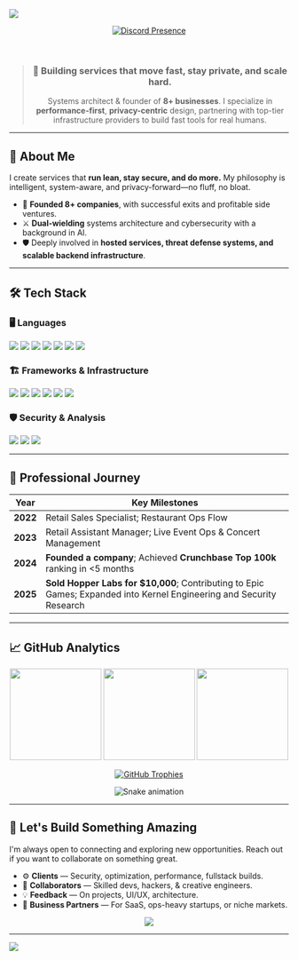 <!-- Animated Header Banner -->
<img src="https://capsule-render.vercel.app/api?type=waving&color=gradient&height=200&section=header&text=Xylo%20%7C%20Systems%20Architect&fontColor=ffffff&fontSize=50&animation=fadeIn" />

<!-- Dynamic Discord Presence Card -->
<div align="center">

[![Discord Presence](https://lanyard.cnrad.dev/api/1232580161631813683?theme=dark&borderRadius=10px&hideDecoration=true&showDisplayName=true&hideStatus=false&hideTimestamp=false)](https://discord.com/users/1232580161631813683)

</div>

<br>

<div align="center">

> ### 🚀 Building services that **move fast, stay private, and scale hard**.
> Systems architect & founder of **8+ businesses**. I specialize in **performance-first**, **privacy-centric** design, partnering with top-tier infrastructure providers to build fast tools for real humans.

</div>

---

## 🧠 About Me

I create services that **run lean, stay secure, and do more.** My philosophy is intelligent, system-aware, and privacy-forward—no fluff, no bloat.

- 🚀 **Founded 8+ companies**, with successful exits and profitable side ventures.
- ⚔️ **Dual-wielding** systems architecture and cybersecurity with a background in AI.
- 🛡️ Deeply involved in **hosted services, threat defense systems, and scalable backend infrastructure**.

---

## 🛠️ Tech Stack

### 🖥️ Languages
<img src="https://img.shields.io/badge/JavaScript-F7DF1E?style=for-the-badge&logo=javascript&logoColor=black" /> <img src="https://img.shields.io/badge/Go-00ADD8?style=for-the-badge&logo=go&logoColor=white" /> <img src="https://img.shields.io/badge/Python-3776AB?style=for-the-badge&logo=python&logoColor=white" /> <img src="https://img.shields.io/badge/Java-ED8B00?style=for-the-badge&logo=openjdk&logoColor=white" /> <img src="https://img.shields.io/badge/Kotlin-7F52FF?style=for-the-badge&logo=kotlin&logoColor=white" /> <img src="https://img.shields.io/badge/PHP-777BB4?style=for-the-badge&logo=php&logoColor=white" /> <img src="https://img.shields.io/badge/Shell_Script-121011?style=for-the-badge&logo=gnu-bash&logoColor=white" />

### 🏗️ Frameworks & Infrastructure
<img src="https://img.shields.io/badge/Docker-2496ED?style=for-the-badge&logo=docker&logoColor=white" /> <img src="https://img.shields.io/badge/Kubernetes-326CE5?style=for-the-badge&logo=kubernetes&logoColor=white" /> <img src="https://img.shields.io/badge/React-20232A?style=for-the-badge&logo=react&logoColor=61DAFB" /> <img src="https://img.shields.io/badge/Express.js-000000?style=for-the-badge&logo=express&logoColor=white" /> <img src="https://img.shields.io/badge/NGINX-009639?style=for-the-badge&logo=nginx&logoColor=white" /> <img src="https://img.shields.io/badge/Git-F05032?style=for-the-badge&logo=git&logoColor=white" />

### 🛡️ Security & Analysis
<img src="https://img.shields.io/badge/Wireshark-1679A7?style=for-the-badge&logo=wireshark&logoColor=white" /> <img src="https://img.shields.io/badge/Linux-FCC624?style=for-the-badge&logo=linux&logoColor=black" /> <img src="https://img.shields.io/badge/-Ghidra-00C7B7?style=for-the-badge" />

---

## 📜 Professional Journey

| Year | Key Milestones |
|------|----------------|
| **2022** | Retail Sales Specialist; Restaurant Ops Flow |
| **2023** | Retail Assistant Manager; Live Event Ops & Concert Management |
| **2024** | **Founded a company**; Achieved **Crunchbase Top 100k** ranking in <5 months |
| **2025** | **Sold Hopper Labs for $10,000**; Contributing to Epic Games; Expanded into Kernel Engineering and Security Research |

---

## 📈 GitHub Analytics

<!-- GitHub Stats and Streak -->
<p align="center">
  <img src="https://github-readme-stats.vercel.app/api?username=xyloblonk&show_icons=true&theme=graywhite&hide_border=true&count_private=true" height="165"/>
  <img src="https://github-readme-streak-stats.herokuapp.com?user=xyloblonk&theme=graywhite&hide_border=true" height="165"/>
  <img src="https://github-readme-stats.vercel.app/api/top-langs/?username=xyloblonk&layout=compact&theme=graywhite&hide_border=true" height="165"/>
</p>

<!-- GitHub Trophy -->
<p align="center">
  <a href="https://github.com/ryo-ma/github-profile-trophy">
    <img src="https://github-profile-trophy.vercel.app/?username=xyloblonk&theme=onedark&row=2&column=4" alt="GitHub Trophies" />
  </a>
</p>

<!-- Snake Game Animation (You'll need to set this up) -->
<p align="center">
  <img src="https://github.com/xyloblonk/xyloblonk/blob/output/github-contribution-grid-snake.svg" alt="Snake animation" />
</p>

---

## 🤝 Let's Build Something Amazing

I'm always open to connecting and exploring new opportunities. Reach out if you want to collaborate on something great.

- ⚙️ **Clients** — Security, optimization, performance, fullstack builds.
- 🧠 **Collaborators** — Skilled devs, hackers, & creative engineers.
- 💡 **Feedback** — On projects, UI/UX, architecture.
- 🧭 **Business Partners** — For SaaS, ops-heavy startups, or niche markets.

<p align="center">
  <a href="mailto:xyloblonk@duck.com">
    <img src="https://img.shields.io/badge/Email-Me-red?style=for-the-badge&logo=gmail" />
  </a>
</p>

---

<!-- Animated Footer -->
<img src="https://capsule-render.vercel.app/api?type=waving&color=gradient&height=120&section=footer"/>
